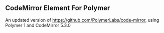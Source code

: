 ## CodeMirror Element For Polymer
An updated version of https://github.com/PolymerLabs/code-mirror, using
Polymer 1 and CodeMirror 5.3.0
